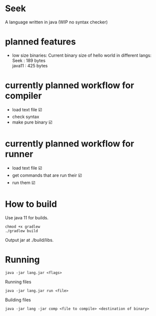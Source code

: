 # Seek
A language written in java (WIP no syntax checker)
# planned features
 * low size binaries:
Current binary size of hello world in different langs:  
Seek : 189 bytes  
java11 : 425 bytes
# currently planned workflow for compiler
 * load text file ☑️
 * check syntax
 * make pure binary ☑️
# currently planned workflow for runner
 * load text file ☑️
 * get commands that are run their ☑️
 * run them ☑️
# How to build
Use java 11 for builds.  
```
chmod +x gradlew
./gradlew build
```
Output jar at ./build/libs.
# Running
```
java -jar lang.jar <flags>
```
Running files
```
java -jar lang.jar run <file>
```
Building files
```
java -jar lang -jar comp <file to compile> <destination of binary>
```
